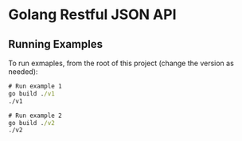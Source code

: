 # Golang Restful JSON API

## Running Examples

To run exmaples, from the root of this project (change the version as needed):

```cmd
# Run example 1
go build ./v1
./v1
```

```cmd
# Run example 2
go build ./v2
./v2
```

